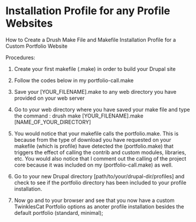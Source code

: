 # Installation Profile for any Profile Websites
How to Create a Drush Make File and Makefile Installation Profile for a Custom Portfolio Website

Procedures:

1. Create your first makefile (.make) in order to build your Drupal site

2. Follow the codes below in my portfolio-call.make

3. Save your [YOUR_FILENAME].make to any web directory you have provided on your web server

4. Go to your web directory where you have saved your make file and type the command : drush make [YOUR_FILENAME].make [NAME_OF_YOUR_DIRECTORY]

5. You would notice that your makefile calls the portfolio.make. This is because from the type of download you have requested on your makefile (which is profile) have detected the (portfolio.make) that triggers the effect of calling the contrib and custom modules, libraries, etc. You would also notice that I comment out the calling of the project core because it was included on my (portfolio-call.make) as well.

6. Go to your new Drupal directory [path/to/your/drupal-dir/profiles] and check to see if the portfolio directory has been included to your profile installation.

7. Now go and to your browser and see that you now have a custom TwinklesCat Portfolio options as anoter profile installation besides the default portfolio (standard, minimal);

